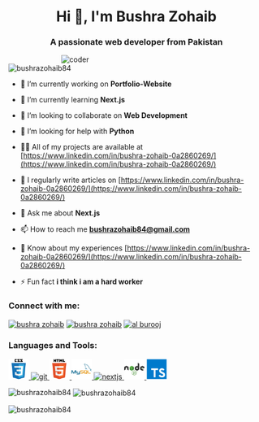 <h1 align="center">Hi 👋, I'm Bushra Zohaib</h1>
<h3 align="center">A passionate web developer from Pakistan</h3>

<img align="right" alt="coder" width="400" src="https://user-images.githubusercontent.com/103105418/170674219-70ba74ec-d205-483a-b8a7-bfb7530c29f0.gif">

<p align="left"> <img src="https://komarev.com/ghpvc/?username=bushrazohaib84&label=Profile%20views&color=0e75b6&style=flat" alt="bushrazohaib84" /> </p>

- 🔭 I’m currently working on **Portfolio-Website**

- 🌱 I’m currently learning **Next.js**

- 👯 I’m looking to collaborate on **Web Development**

- 🤝 I’m looking for help with **Python**

- 👨‍💻 All of my projects are available at [https://www.linkedin.com/in/bushra-zohaib-0a2860269/](https://www.linkedin.com/in/bushra-zohaib-0a2860269/)

- 📝 I regularly write articles on [https://www.linkedin.com/in/bushra-zohaib-0a2860269/](https://www.linkedin.com/in/bushra-zohaib-0a2860269/)

- 💬 Ask me about **Next.js**

- 📫 How to reach me **bushrazohaib84@gmail.com**

- 📄 Know about my experiences [https://www.linkedin.com/in/bushra-zohaib-0a2860269/](https://www.linkedin.com/in/bushra-zohaib-0a2860269/)

- ⚡ Fun fact **i think i am a hard worker**

<h3 align="left">Connect with me:</h3>
<p align="left">
<a href="https://linkedin.com/in/bushra zohaib" target="blank"><img align="center" src="https://raw.githubusercontent.com/rahuldkjain/github-profile-readme-generator/master/src/images/icons/Social/linked-in-alt.svg" alt="bushra zohaib" height="30" width="40" /></a>
<a href="https://fb.com/bushra zohaib" target="blank"><img align="center" src="https://raw.githubusercontent.com/rahuldkjain/github-profile-readme-generator/master/src/images/icons/Social/facebook.svg" alt="bushra zohaib" height="30" width="40" /></a>
<a href="https://www.youtube.com/c/al burooj" target="blank"><img align="center" src="https://raw.githubusercontent.com/rahuldkjain/github-profile-readme-generator/master/src/images/icons/Social/youtube.svg" alt="al burooj" height="30" width="40" /></a>
</p>

<h3 align="left">Languages and Tools:</h3>
<p align="left"> <a href="https://www.w3schools.com/css/" target="_blank" rel="noreferrer"> <img src="https://raw.githubusercontent.com/devicons/devicon/master/icons/css3/css3-original-wordmark.svg" alt="css3" width="40" height="40"/> </a> <a href="https://git-scm.com/" target="_blank" rel="noreferrer"> <img src="https://www.vectorlogo.zone/logos/git-scm/git-scm-icon.svg" alt="git" width="40" height="40"/> </a> <a href="https://www.w3.org/html/" target="_blank" rel="noreferrer"> <img src="https://raw.githubusercontent.com/devicons/devicon/master/icons/html5/html5-original-wordmark.svg" alt="html5" width="40" height="40"/> </a> <a href="https://www.mysql.com/" target="_blank" rel="noreferrer"> <img src="https://raw.githubusercontent.com/devicons/devicon/master/icons/mysql/mysql-original-wordmark.svg" alt="mysql" width="40" height="40"/> </a> <a href="https://nextjs.org/" target="_blank" rel="noreferrer"> <img src="https://cdn.worldvectorlogo.com/logos/nextjs-2.svg" alt="nextjs" width="40" height="40"/> </a> <a href="https://nodejs.org" target="_blank" rel="noreferrer"> <img src="https://raw.githubusercontent.com/devicons/devicon/master/icons/nodejs/nodejs-original-wordmark.svg" alt="nodejs" width="40" height="40"/> </a> <a href="https://www.typescriptlang.org/" target="_blank" rel="noreferrer"> <img src="https://raw.githubusercontent.com/devicons/devicon/master/icons/typescript/typescript-original.svg" alt="typescript" width="40" height="40"/> </a> </p>

<p><img align="left" src="https://github-readme-stats.vercel.app/api/top-langs?username=bushrazohaib84&show_icons=true&locale=en&layout=compact" alt="bushrazohaib84" /></p>

<p>&nbsp;<img align="center" src="https://github-readme-stats.vercel.app/api?username=bushrazohaib84&show_icons=true&locale=en" alt="bushrazohaib84" /></p>

<p><img align="center" src="https://github-readme-streak-stats.herokuapp.com/?user=bushrazohaib84&" alt="bushrazohaib84" /></p>
